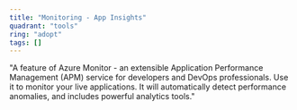 ```yaml
---
title: "Monitoring - App Insights"
quadrant: "tools"
ring: "adopt"
tags: []
---
```


"A feature of Azure Monitor - an extensible Application Performance Management (APM) service for developers and DevOps professionals. Use it to monitor your live applications. It will automatically detect performance anomalies, and includes powerful analytics tools."
